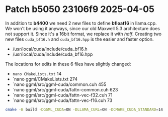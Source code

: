 # Patch b5050 23106f9 2025-04-05

In addition to **b4400** we need 2 new files to define **bfloat16** in llama.cpp. We won't be using it anyways, since our old Maxwell 5.3 architecture does not support it. Since it's a 16bit format, we replace it with *half*. Creating two new files `cuda_bf16.h` and `cuda_bf16.hpp` is the easier and faster option.

- /usr/local/cuda/include/cuda_bf16.h
- /usr/local/cuda/include/cuda_bf16.hpp

The locations for edits in these 6 files have slightly changed:

- `nano CMakeLists.txt` 14
- `nano ggml/CMakeLists.txt 274
- `nano ggml/src/ggml-cuda/common.cuh 455
- `nano ggml/src/ggml-cuda/fattn-common.cuh 623
- `nano ggml/src/ggml-cuda/fattn-vec-f32.cuh 71
- `nano ggml/src/ggml-cuda/fattn-vec-f16.cuh 73

``` sh
cmake -B build -DGGML_CUDA=ON -DLLAMA_CURL=ON -DCMAKE_CUDA_STANDARD=14 -DCMAKE_CUDA_STANDARD_REQUIRED=true -DGGML_CPU_ARM_ARCH=armv8-a -DGGML_NATIVE=off
```
